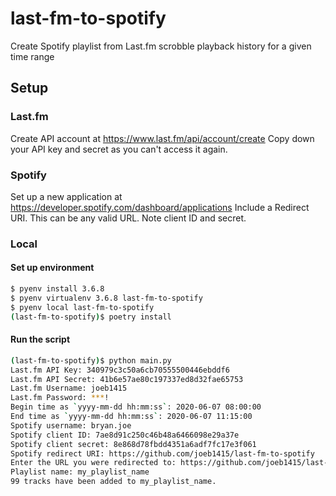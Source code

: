 # last-fm-to-spotify
Create Spotify playlist from Last.fm scrobble playback history for a given time range

## Setup

### Last.fm

Create API account at https://www.last.fm/api/account/create 
Copy down your API key and secret as you can't access it again.

### Spotify

Set up a new application at https://developer.spotify.com/dashboard/applications
Include a Redirect URI. This can be any valid URL. 
Note client ID and secret. 

### Local

#### Set up environment

```bash
$ pyenv install 3.6.8
$ pyenv virtualenv 3.6.8 last-fm-to-spotify
$ pyenv local last-fm-to-spotify
(last-fm-to-spotify)$ poetry install
```

#### Run the script

```bash
(last-fm-to-spotify)$ python main.py
Last.fm API Key: 340979c3c50a6cb70555500446ebddf6
Last.fm API Secret: 41b6e57ae80c197337ed8d32fae65753
Last.fm Username: joeb1415
Last.fm Password: ***!
Begin time as `yyyy-mm-dd hh:mm:ss`: 2020-06-07 08:00:00
End time as `yyyy-mm-dd hh:mm:ss`: 2020-06-07 11:15:00
Spotify username: bryan.joe
Spotify client ID: 7ae8d91c250c46b48a6466098e29a37e
Spotify client secret: 8e868d78fbdd4351a6adf7fc17e3f061
Spotify redirect URI: https://github.com/joeb1415/last-fm-to-spotify
Enter the URL you were redirected to: https://github.com/joeb1415/last-fm-to-spotify?code=some_long_code [enter full URL from browser here]
Playlist name: my_playlist_name
99 tracks have been added to my_playlist_name.
```
